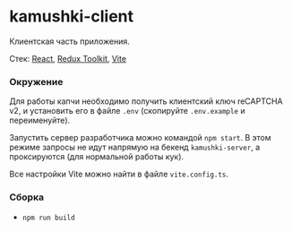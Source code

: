 # kamushki-client

Клиентская часть приложения.

Стек: [React](https://reactjs.org), [Redux Toolkit](https://redux-toolkit.js.org), [Vite](https://vitejs.dev)

### Окружение

Для работы капчи необходимо получить клиентский ключ reCAPTCHA v2, и установить его в файле `.env` (скопируйте `.env.example` и переименуйте).

Запустить сервер разработчика можно командой `npm start`. В этом режиме запросы не идут напрямую на бекенд `kamushki-server`, а проксируются (для нормальной работы кук).

Все настройки Vite можно найти в файле `vite.config.ts`.

### Сборка

-   `npm run build`
